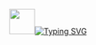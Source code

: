 <img src="https://github.com/blackcater/blackcater/raw/main/images/Hi.gif" height="46"/><a href="https://git.io/typing-svg"><img src="https://readme-typing-svg.demolab.com?font=Fira+Code&weight=450&size=40&pause=1000&color=0B54F7&background=78FF2600&vCenter=true&multiline=true&width=500&height=60&lines=Hi+there!++I'm+Pavel!" alt="Typing SVG" /></a>
